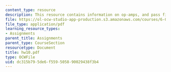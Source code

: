 ```yaml
---
content_type: resource
description: This resource contains information on op-amps, and pass filters.
file: https://ol-ocw-studio-app-production.s3.amazonaws.com/courses/6-071j-introduction-to-electronics-signals-and-measurement-spring-2006/dc315b795de6f559505890029438f3b4_hw10.pdf
file_type: application/pdf
learning_resource_types:
- Assignments
parent_title: Assignments
parent_type: CourseSection
resourcetype: Document
title: hw10.pdf
type: OCWFile
uid: dc315b79-5de6-f559-5058-90029438f3b4
---
```

